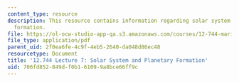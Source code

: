 ```yaml
---
content_type: resource
description: This resource contains information regarding solar system and planetary
  formation.
file: https://ol-ocw-studio-app-qa.s3.amazonaws.com/courses/12-744-marine-isotope-chemistry-fall-2012/706fd852849df0b161099a8bce66ff9c_MIT12_744F12_Lec7.pdf
file_type: application/pdf
parent_uid: 2f0ea6fe-4c9f-4eb5-2640-da048d86ec48
resourcetype: Document
title: '12.744 Lecture 7: Solar System and Planetary Formation'
uid: 706fd852-849d-f0b1-6109-9a8bce66ff9c
---
```

